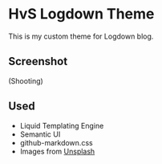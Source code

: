 # HvS Logdown Theme

This is my custom theme for Logdown blog.

## Screenshot

(Shooting)

## Used

+ Liquid Templating Engine
+ Semantic UI
+ github-markdown.css
+ Images from [Unsplash](https://unsplash.com/)
